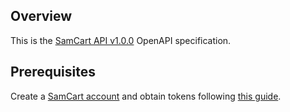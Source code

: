 ## Overview
This is the [SamCart API v1.0.0](https://developer.samcart.com/) OpenAPI specification.
## Prerequisites

  Create a [SamCart account](https://www.samcart.com/) and obtain tokens following [this guide](https://developer.samcart.com/#section/Authentication).
